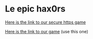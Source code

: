 # Le epic hax0rs 
 [Here is the link to our secure https game](https://lehax0rs.com)
 
 [Here is the link to our game](http://lehax0rs.com:8080/) (use this one)
